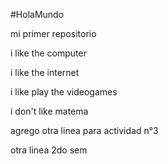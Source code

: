#HolaMundo

mi primer repositorio

i like the computer

i like the internet

i like play the videogames

i don't like matema

agrego otra linea para actividad n°3

otra linea 2do sem
